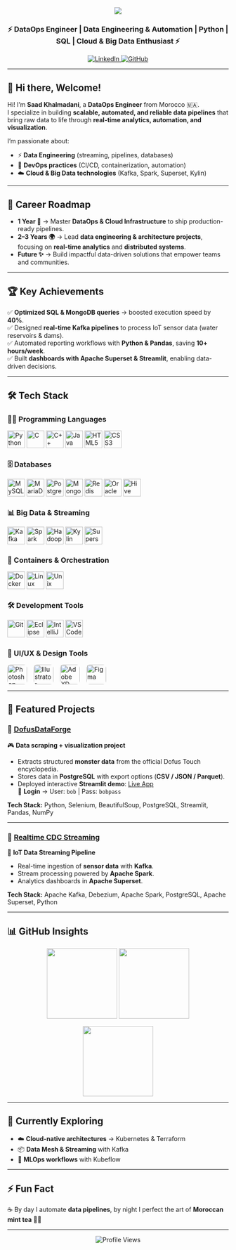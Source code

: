 <div align="center">
  <img src="https://capsule-render.vercel.app/api?type=waving&color=gradient&height=200&section=header&text=Saad%20KHALMADANI%20🚀&fontSize=40&animation=fadeIn&fontAlignY=40" />
  
  <h3>⚡ DataOps Engineer | Data Engineering & Automation | Python | SQL | Cloud & Big Data Enthusiast ⚡</h3>
  
  <a href="https://www.linkedin.com/in/saad-khalmadani" target="_blank"> 
    <img src="https://img.shields.io/badge/LinkedIn-blue?style=flat&logo=linkedin" alt="LinkedIn"/> 
  </a> 
  <a href="https://github.com/SaadkhPy" target="_blank"> 
    <img src="https://img.shields.io/badge/GitHub-black?style=flat&logo=github" alt="GitHub"/> 
  </a>
</div>

---

## 👋 Hi there, Welcome!  

Hi! I’m **Saad Khalmadani**, a **DataOps Engineer** from Morocco 🇲🇦.  
I specialize in building **scalable, automated, and reliable data pipelines** that bring raw data to life through **real-time analytics, automation, and visualization**.  

I’m passionate about:  
- ⚡ **Data Engineering** (streaming, pipelines, databases)  
- 🔧 **DevOps practices** (CI/CD, containerization, automation)  
- ☁️ **Cloud & Big Data technologies** (Kafka, Spark, Superset, Kylin)  

---

## 🎯 Career Roadmap  

- **1 Year 🚀** → Master **DataOps & Cloud Infrastructure** to ship production-ready pipelines.  
- **2–3 Years 🌍** → Lead **data engineering & architecture projects**, focusing on **real-time analytics** and **distributed systems**.  
- **Future ✨** → Build impactful data-driven solutions that empower teams and communities.  

---

## 🏆 Key Achievements  

✅ **Optimized SQL & MongoDB queries** → boosted execution speed by **40%**.  
✅ Designed **real-time Kafka pipelines** to process IoT sensor data (water reservoirs & dams).  
✅ Automated reporting workflows with **Python & Pandas**, saving **10+ hours/week**.  
✅ Built **dashboards with Apache Superset & Streamlit**, enabling data-driven decisions.  

---

## 🛠️ Tech Stack  

### 👨‍💻 Programming Languages
<p align="left">
  <img src="https://cdn.jsdelivr.net/gh/devicons/devicon/icons/python/python-original.svg" alt="Python" width="40" height="40" title="Python"/>
  <img src="https://cdn.jsdelivr.net/gh/devicons/devicon/icons/c/c-original.svg" alt="C" width="40" height="40" title="C"/>
  <img src="https://cdn.jsdelivr.net/gh/devicons/devicon/icons/cplusplus/cplusplus-original.svg" alt="C++" width="40" height="40" title="C++"/>
  <img src="https://cdn.jsdelivr.net/gh/devicons/devicon/icons/java/java-original.svg" alt="Java" width="40" height="40" title="Java"/>
  <img src="https://cdn.jsdelivr.net/gh/devicons/devicon/icons/html5/html5-original.svg" alt="HTML5" width="40" height="40" title="HTML5"/>
  <img src="https://cdn.jsdelivr.net/gh/devicons/devicon/icons/css3/css3-original.svg" alt="CSS3" width="40" height="40" title="CSS3"/>
</p>

### 🗄️ Databases
<p align="left">
  <img src="https://cdn.jsdelivr.net/gh/devicons/devicon/icons/mysql/mysql-original.svg" alt="MySQL" width="40" height="40" title="MySQL"/>
  <img src="https://cdn.jsdelivr.net/gh/devicons/devicon/icons/mariadb/mariadb-original.svg" alt="MariaDB" width="40" height="40" title="MariaDB"/>
  <img src="https://cdn.jsdelivr.net/gh/devicons/devicon/icons/postgresql/postgresql-original.svg" alt="PostgreSQL" width="40" height="40" title="PostgreSQL"/>
  <img src="https://cdn.jsdelivr.net/gh/devicons/devicon/icons/mongodb/mongodb-original.svg" alt="MongoDB" width="40" height="40" title="MongoDB"/>
  <img src="https://cdn.jsdelivr.net/gh/devicons/devicon/icons/redis/redis-original.svg" alt="Redis" width="40" height="40" title="Redis"/>
  <img src="https://cdn.jsdelivr.net/gh/devicons/devicon/icons/oracle/oracle-original.svg" alt="Oracle" width="40" height="40" title="Oracle"/>
  <img src="https://upload.wikimedia.org/wikipedia/commons/thumb/b/bb/Apache_Hive_logo.svg/999px-Apache_Hive_logo.svg.png?20151020034510" alt="Hive" width="40" height="40" title="Hive"/>
</p>

### 📊 Big Data & Streaming
<p align="left">
  <img src="https://cdn.jsdelivr.net/gh/devicons/devicon/icons/apachekafka/apachekafka-original.svg" alt="Kafka" width="40" height="40" title="Kafka"/>
  <img src="https://cdn.jsdelivr.net/gh/devicons/devicon/icons/apachespark/apachespark-original.svg" alt="Spark" width="40" height="40" title="Spark"/>
  <img src="https://cdn.jsdelivr.net/gh/devicons/devicon/icons/hadoop/hadoop-original.svg" alt="Hadoop" width="40" height="40" title="Hadoop"/>
  <img src="https://assets.streamlinehq.com/image/private/w_60,h_60,ar_1/f_auto/v1/icons/logos/apachekylin-x3erjwirp42wj7fw3fh4z.png/apachekylin-do1cjrp803djjoedvd32j.png?_a=DATAg1AAZAA0" alt="Kylin" width="40" height="40" title="Kylin"/>
  <img src="https://assets.streamlinehq.com/image/private/w_100,h_100,ar_1/f_auto/v1/icons/1/apache-superset-icon-cyc19fiufldpekdt6c7jg.png/apache-superset-icon-80ygkwbe76iyhvftejjahm.png?_a=DATAg1AAZAA0" alt="Superset" width="40" height="40" title="Superset"/>
</p>



### 🚀 Containers & Orchestration
<p align="left">
  <img src="https://cdn.jsdelivr.net/gh/devicons/devicon/icons/docker/docker-original.svg" alt="Docker" width="40" height="40" title="Docker"/>
  <img src="https://cdn.jsdelivr.net/gh/devicons/devicon/icons/linux/linux-original.svg" alt="Linux" width="40" height="40" title="Linux"/>
  <img src="https://cdn.jsdelivr.net/gh/devicons/devicon/icons/unix/unix-original.svg" alt="Unix" width="40" height="40" title="Unix"/>
</p>

### 🛠️ Development Tools
<p align="left">
  <img src="https://cdn.jsdelivr.net/gh/devicons/devicon/icons/git/git-original.svg" alt="Git" width="40" height="40" title="Git"/>
  <img src="https://cdn.jsdelivr.net/gh/devicons/devicon/icons/eclipse/eclipse-original.svg" alt="Eclipse" width="40" height="40" title="Eclipse"/>
  <img src="https://cdn.jsdelivr.net/gh/devicons/devicon/icons/intellij/intellij-original.svg" alt="IntelliJ" width="40" height="40" title="IntelliJ"/>
  <img src="https://cdn.jsdelivr.net/gh/devicons/devicon/icons/vscode/vscode-original.svg" alt="VSCode" width="40" height="40" title="VSCode"/>
</p>

### 🎨 UI/UX & Design Tools
<p align="left" style="display:flex; gap:15px;">
  <a href="https://www.adobe.com/products/photoshop.html" target="_blank">
    <img src="https://cdn.jsdelivr.net/npm/simple-icons@v11/icons/adobephotoshop.svg" alt="Photoshop" width="45" height="45" title="Photoshop" style="border-radius:8px;"/>
  </a>
  <a href="https://www.adobe.com/products/illustrator.html" target="_blank">
    <img src="https://cdn.jsdelivr.net/npm/simple-icons@v11/icons/adobeillustrator.svg" alt="Illustrator" width="45" height="45" title="Illustrator" style="border-radius:8px;"/>
  </a>
  <a href="https://www.adobe.com/products/xd.html" target="_blank">
    <img src="https://cdn.jsdelivr.net/npm/simple-icons@v11/icons/adobexd.svg" alt="Adobe XD" width="45" height="45" title="Adobe XD" style="border-radius:8px;"/>
  </a>
  <a href="https://www.figma.com/" target="_blank">
    <img src="https://cdn.jsdelivr.net/npm/simple-icons@v11/icons/figma.svg" alt="Figma" width="45" height="45" title="Figma" style="border-radius:8px;"/>
  </a>
</p>




---

## 📌 Featured Projects  

### 🔹 [DofusDataForge](https://github.com/SaadkhPy/DofusDataForge-project)  
🎮 **Data scraping + visualization project**  
- Extracts structured **monster data** from the official Dofus Touch encyclopedia.  
- Stores data in **PostgreSQL** with export options (**CSV / JSON / Parquet**).  
- Deployed interactive **Streamlit demo**: [Live App](https://dofusdataforge-project.streamlit.app/)  
🔑 **Login** → User: `bob` | Pass: `bobpass`  

**Tech Stack:** Python, Selenium, BeautifulSoup, PostgreSQL, Streamlit, Pandas, NumPy  

---

### 🔹 [Realtime CDC Streaming](https://github.com/SaadkhPy/realtime-cdc-streaming-project)  
📡 **IoT Data Streaming Pipeline**  
- Real-time ingestion of **sensor data** with **Kafka**.  
- Stream processing powered by **Apache Spark**.  
- Analytics dashboards in **Apache Superset**.  

**Tech Stack:** Apache Kafka, Debezium, Apache Spark, PostgreSQL, Apache Superset, Python  

---

## 📊 GitHub Insights  

<p align="center">
  <img src="https://github-readme-stats.vercel.app/api?username=SaadkhPy&show_icons=true&theme=radical" height="160" />
  <img src="https://github-readme-stats.vercel.app/api/top-langs/?username=SaadkhPy&layout=compact&theme=radical" height="160" />
</p>

<p align="center">
  <img src="https://streak-stats.demolab.com?user=SaadkhPy&theme=radical" height="160" />
</p> 

---

## 🌱 Currently Exploring  

- ☁️ **Cloud-native architectures** → Kubernetes & Terraform  
- 📦 **Data Mesh & Streaming** with Kafka  
- 🤖 **MLOps workflows** with Kubeflow  

---

## ⚡ Fun Fact  

☕ By day I automate **data pipelines**, by night I perfect the art of **Moroccan mint tea** 🍵✨  

---

<div align="center">
  <img src="https://komarev.com/ghpvc/?username=SaadkhPy&label=Profile%20Views&color=blueviolet&style=flat" alt="Profile Views"/>
</div>
